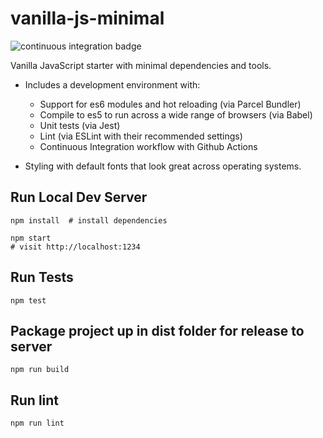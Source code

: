 # vanilla-js-minimal

![continuous integration badge](https://github.com/briangershon/vanilla-js-minimal/workflows/continuous-integration-workflow/badge.svg "Continuous Integration Status")

Vanilla JavaScript starter with minimal dependencies and tools.

* Includes a development environment with:
  * Support for es6 modules and hot reloading (via Parcel Bundler)
  * Compile to es5 to run across a wide range of browsers (via Babel)
  * Unit tests (via Jest)
  * Lint (via ESLint with their recommended settings)
  * Continuous Integration workflow with Github Actions

* Styling with default fonts that look great across operating systems.

## Run Local Dev Server

    npm install  # install dependencies

    npm start
    # visit http://localhost:1234

## Run Tests

    npm test

## Package project up in dist folder for release to server

    npm run build

## Run lint

    npm run lint

